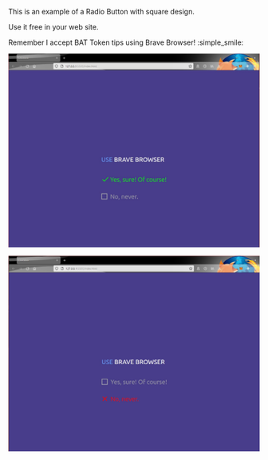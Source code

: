 This is an example of a Radio Button with square design.

Use it free in your web site.

Remember I accept BAT Token tips using Brave Browser! :simple_smile: 




[![](https://github.com/fernangon/Square_RadioButton/blob/main/1.jpg)](https://github.com/fernangon/Square_RadioButton/blob/main/1.jpg)



[![](https://github.com/fernangon/Square_RadioButton/blob/main/2.jpg)](https://github.com/fernangon/Square_RadioButton/blob/main/2.jpg)

